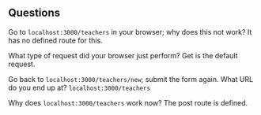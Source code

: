 ## Questions

Go to `localhost:3000/teachers` in your browser; why does this not work?
It has no defined route for this.


What type of request did your browser just perform?
Get is the default request.


Go back to `localhost:3000/teachers/new`; submit the form again. What URL do you end up at?
`localhost:3000/teachers`

Why does `localhost:3000/teachers` work now?
The post route is defined.